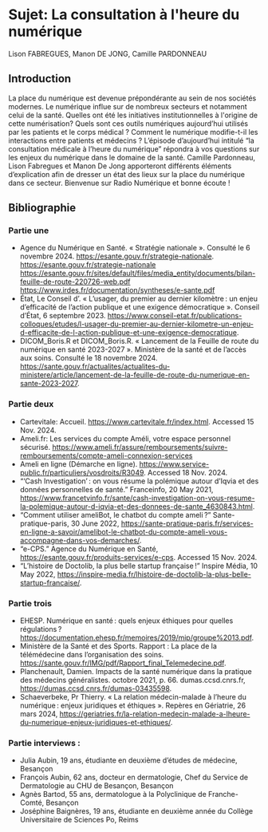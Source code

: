 # Sujet: La consultation à l'heure du numérique 

Lison FABREGUES, Manon DE JONG, Camille PARDONNEAU

## Introduction

La place du numérique est devenue prépondérante au sein de nos sociétés modernes. Le numérique influe sur de nombreux secteurs et notamment celui de la santé. Quelles ont été les initiatives institutionnelles à l'origine de cette numérisation? Quels sont ces outils numériques aujourd’hui utilisés par les patients et le corps médical ? Comment le numérique modifie-t-il les interactions entre patients et médecins ? L’épisode d’aujourd’hui intitulé “la consultation médicale à l’heure du numérique” répondra à vos questions sur les enjeux du numérique dans le domaine de la santé. Camille Pardonneau, Lison Fabregues et Manon De Jong apporteront différents éléments d’explication afin de dresser un état des lieux sur la place du numérique dans ce secteur. Bienvenue sur Radio Numérique et bonne écoute !

## Bibliographie 

### Partie une
- Agence du Numérique en Santé. « Stratégie nationale ». Consulté le  6 novembre 2024. https://esante.gouv.fr/strategie-nationale.
https://esante.gouv.fr/strategie-nationale
https://esante.gouv.fr/sites/default/files/media_entity/documents/bilan-feuille-de-route-220726-web.pdf
https://www.irdes.fr/documentation/syntheses/e-sante.pdf
- État, Le Conseil d’. « L’usager, du premier au dernier kilomètre : un enjeu d’efficacité de l’action publique et une exigence démocratique ». Conseil d’État, 6 septembre 2023. https://www.conseil-etat.fr/publications-colloques/etudes/l-usager-du-premier-au-dernier-kilometre-un-enjeu-d-efficacite-de-l-action-publique-et-une-exigence-democratique.
- DICOM_Boris.R et DICOM_Boris.R. « Lancement de la Feuille de route du numérique en santé 2023-2027 ». Ministère de la santé et de l’accès aux soins. Consulté le 18 novembre 2024. https://sante.gouv.fr/actualites/actualites-du-ministere/article/lancement-de-la-feuille-de-route-du-numerique-en-sante-2023-2027.

### Partie deux 
- Cartevitale: Accueil. https://www.cartevitale.fr/index.html. Accessed 15 Nov. 2024.
- Ameli.fr: Les services du compte Améli, votre espace personnel sécurisé. https://www.ameli.fr/assure/remboursements/suivre-remboursements/compte-ameli-connexion-services
- Ameli en ligne (Démarche en ligne). https://www.service-public.fr/particuliers/vosdroits/R3049. Accessed 18 Nov. 2024.
- “‘Cash Investigation’ : on vous résume la polémique autour d’Iqvia et des données personnelles de santé.” Franceinfo, 20 May 2021, https://www.francetvinfo.fr/sante/cash-investigation-on-vous-resume-la-polemique-autour-d-iqvia-et-des-donnees-de-sante_4630843.html.
- “Comment utiliser ameliBot, le chatbot du compte ameli ?” Sante-pratique-paris, 30 June 2022, https://sante-pratique-paris.fr/services-en-ligne-a-savoir/amelibot-le-chatbot-du-compte-ameli-vous-accompagne-dans-vos-demarches/.
- “e-CPS.” Agence du Numérique en Santé, https://esante.gouv.fr/produits-services/e-cps. Accessed 15 Nov. 2024.
- “L’histoire de Doctolib, la plus belle startup française !” Inspire Média, 10 May 2022, https://inspire-media.fr/lhistoire-de-doctolib-la-plus-belle-startup-francaise/.

### Partie trois 
- EHESP. Numérique en santé : quels enjeux éthiques pour quelles régulations ? https://documentation.ehesp.fr/memoires/2019/mip/groupe%2013.pdf.
- Ministère de la Santé et des Sports. Rapport : La place de la télémédecine dans l’organisation des soins. https://sante.gouv.fr/IMG/pdf/Rapport_final_Telemedecine.pdf.
- Planchenault, Damien. Impacts de la santé numérique dans la pratique des médecins généralistes. octobre 2021, p. 66. dumas.ccsd.cnrs.fr, https://dumas.ccsd.cnrs.fr/dumas-03435598.
- Schaeverbeke, Pr Thierry. « La relation médecin-malade à l’heure du numérique : enjeux juridiques et éthiques ». Repères en Gériatrie, 26 mars 2024, https://geriatries.fr/la-relation-medecin-malade-a-lheure-du-numerique-enjeux-juridiques-et-ethiques/.

### Partie interviews : 
- Julia Aubin, 19 ans, étudiante en deuxième d’études de médecine, Besançon 
- François Aubin, 62 ans, docteur en dermatologie, Chef du Service de Dermatologie au CHU de Besançon, Besançon
- Agnès Bartod, 55 ans, dermatologue à la Polyclinique de Franche-Comté, Besançon
- Joséphine Baignères, 19 ans, étudiante en deuxième année du Collège Universitaire de Sciences Po, Reims 
